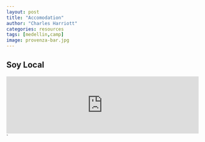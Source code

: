 ```yaml
---
layout: post
title: "Accomodation"
author: "Charles Harriott"
categories: resources
tags: [medellin,camp]
image: provenza-bar.jpg
---
```


## Soy Local
   
   <iframe class="slideshow-iframe" src="https://charrio.github.io/jekyll-slideshow/slides/soyLocal-Provenza.html"
style="width:100%" frameborder="0" scrolling="no" onload="resizeIframe(this)"></iframe>`